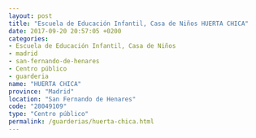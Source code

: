 ```yaml
---
layout: post
title: "Escuela de Educación Infantil, Casa de Niños HUERTA CHICA"
date: 2017-09-20 20:57:05 +0200
categories:
- Escuela de Educación Infantil, Casa de Niños
- madrid
- san-fernando-de-henares
- Centro público
- guarderia
name: "HUERTA CHICA"
province: "Madrid"
location: "San Fernando de Henares"
code: "28049109"
type: "Centro público"
permalink: /guarderias/huerta-chica.html
---
```

